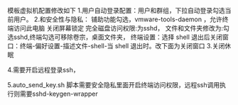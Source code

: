 模板虚拟机配置修改如下
1.用户自动登录配置：用户和群组，下拉自动登录勾选当前用户。
2.和安全性与隐私：
	铺助功能勾选，vmware-tools-daemon ，允许终端访问此电脑
	关闭屏幕锁定
	完全磁盘访问权限:为sshd，
	文件和文件夹修改为:勾选sshd,终端勾选可移除卷宗，桌面文件夹，
	终端设置：选择 shell 退出后关闭窗口：终端-偏好设置-描述文件-shell-当 shell 退出时。改下面为关闭窗口
3.关闭休眠

4.需要开启远程登录ssh，

5.auto_send_key.sh 脚本需要安全隐私里面开启终端访问权限，远程ssh调用执行则需要sshd-keygen-wrapper
